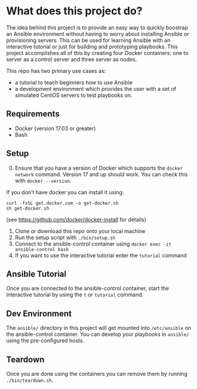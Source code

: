 # What does this project do?
The idea behind this project is to provide an easy way to quickly boostrap an Ansible environment without having to worry about installing Ansible or provisioning servers. This can be used for learning Ansible with an interactive tutorial or just for building and prototyping playbooks. This project accomplishes all of this by creating four Docker containers: one to server as a control server and three server as nodes.

This repo has two primary use cases as:
- a tutorial to teach beginners how to use Ansible
- a development environment which provides the user with a set of simulated CentOS servers to test playbooks on.

## Requirements
- Docker (version 17.03 or greater)
- Bash

## Setup
0. Ensure that you have a version of Docker which supports the `docker network` command. Version 17 and up should work. You can check this with `docker --version`.

If you don't have docker you can install it using:
```
curl -fsSL get.docker.com -o get-docker.sh
sh get-docker.sh
```
(see https://github.com/docker/docker-install for details)

1. Clone or download this repo onto your local machine
2. Run the setup script with `./bin/setup.sh`
3. Connect to the ansible-control container using `docker exec -it ansible-control bash`
4. If you want to use the interactive tutorial enter the `tutorial` command

## Ansible Tutorial
Once you are connected to the ansible-control container, start the interactive tutorial by using the `t` or `tutorial` command.

## Dev Environment
The `ansible/` directory in this project will get mounted into `/etc/ansible` on the ansible-control container. You can develop your playbooks in `ansible/` using the pre-configured hosts.

## Teardown
Once you are done using the containers you can remove them by running `./bin/teardown.sh`.
